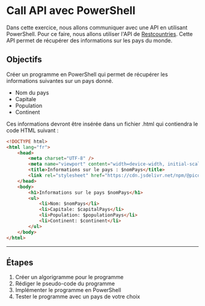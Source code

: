 # Call API avec PowerShell

Dans cette exercice, nous allons communiquer avec une API en utilisant PowerShell. Pour ce faire, nous allons utiliser l'API de [Restcountries](https://restcountries.com/). Cette API permet de récupérer des informations sur les pays du monde.

## Objectifs

Créer un programme en PowerShell qui permet de récupérer les informations suivantes sur un pays donné.

-   Nom du pays
-   Capitale
-   Population
-   Continent

Ces informations devront être insérée dans un fichier .html qui contiendra le code HTML suivant :

```html
<!DOCTYPE html>
<html lang="fr">
    <head>
        <meta charset="UTF-8" />
        <meta name="viewport" content="width=device-width, initial-scale=1.0" />
        <title>Informations sur le pays : $nomPays</title>
        <link rel="stylesheet" href="https://cdn.jsdelivr.net/npm/@picocss/pico@2/css/pico.min.css"/>
    </head>
    <body>
        <h1>Informations sur le pays $nomPays</h1>
        <ul>
            <li>Nom: $nomPays</li>
            <li>Capitale: $capitalPays</li>
            <li>Population: $populationPays</li>
            <li>Continent: $continent</li>
        </ul>
    </body>
</html>
```
---

## Étapes

1. Créer un algorigramme pour le programme
2. Rédiger le pseudo-code du programme
3. Implémenter le programme en PowerShell
4. Tester le programme avec un pays de votre choix
